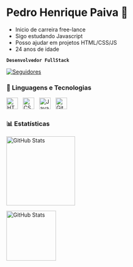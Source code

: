 # Pedro Henrique Paiva 🍃
-  Inicio de carreira free-lance
-  Sigo estudando Javascript
-  Posso ajudar em projetos  HTML/CSS/JS
-  24 anos de idade

**`Desenvolvedor FullStack`**


<p>
    </a>
    <a href="https://github.com/Larissakich?tab=followers">
        <img 
            alt="Seguidores" 
            title="Me siga no GitHub" 
            src="https://custom-icon-badges.demolab.com/github/followers/PEDRODEVARTS1?color=236ad3&labelColor=1155ba&style=for-the-badge&logo=github&label=Seguidores&logoColor=white"
        />
    </a>
</p>


### 🤖 Linguagens e Tecnologias

<img 
    align="left" 
    alt="HTML"
    title="HTML" 
    width="30px" 
    style="padding-right: 10px;" 
    src="https://cdn.jsdelivr.net/gh/devicons/devicon@latest/icons/html5/html5-original.svg" 
/>
<img 
    align="left" 
    alt="CSS" 
    title="CSS"
    width="30px" 
    style="padding-right: 10px;" 
    src="https://cdn.jsdelivr.net/gh/devicons/devicon@latest/icons/css3/css3-original.svg" 
/>
<img 
    align="left" 
    alt="JavaScript" 
    title="JavaScript"
    width="30px" 
    style="padding-right: 10px;" 
    src="https://cdn.jsdelivr.net/gh/devicons/devicon@latest/icons/javascript/javascript-original.svg" 
/>

<img 
    align="left" 
    alt="Git" 
    title="Git"
    width="30px" 
    style="padding-right: 10px;" 
    src="https://cdn.jsdelivr.net/gh/devicons/devicon@latest/icons/git/git-original.svg" 
/>


<br/>
<br/>

### 📊 Estatísticas

<p>
    <img 
      alt="GitHub Stats" 
      height="180px"
      style="padding-right: 10px;" 
      src="https://github-readme-stats.vercel.app/api?username=PEDRODEVARTS1&show_icons=true&theme=merko&include_all_commits=true&locale=pt-br" 
    />
    </p>
    <p>
        <img 
    alt="GitHub Stats" 
    height="130px" 
    src="https://github-readme-stats.vercel.app/api/top-langs/?username=PEDRODEVARTS1&theme=merko&layout=compact&custom_title=Tecnologias&langs_count=9" 
/>
</p>


